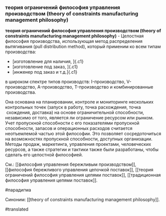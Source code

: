 ### теория ограничений философия управления производством (theory of constraints manufacturing management philosophy)

**теория ограничений философия управления производством (theory of constraints manufacturing management philosophy)** - Целостная философия производства, использующая метод распределения вытягивания (pull distribution method), который применим ко всем типам производства:

-   [изготовление для наличия, ]{.c1}
-   [изготовление под заказ, ]{.c1}
-   [инженер под заказ и т.д.]{.c1}

в широком спектре типов производств: I-производство, V-производство, A-производство, T-производство и комбинированные производства.

Она основана на планировании, контроле и мониторинге нескольких контрольных точек (запуск в работу, точка расхождения, точка  схождения, доставка) на основе ограничительной способности, независимо от того, является ли ограничение ресурсом или рынком. Учет пропускной способности с его показателями пропускной способности, запасов и операционных расходов считается неотъемлемой частью этой философии. Это позволяет сосредоточиться на возможностях пропускной способности, доступных организации. Методы продаж, маркетинга, управления проектами, человеческих ресурсов, а также стратегии и тактики также были разработаны, чтобы сделать его целостной философией.

См.: [[философия управления бережливым производством]], [[философия бережливого управления цепочкой поставок]], [[теория ограничений философия управления цепями поставок]], [[традиционная философия управления цепями поставок]].

#парадигма

Синоним: [[theory of constraints manufacturing management philosophy]].

#translated
